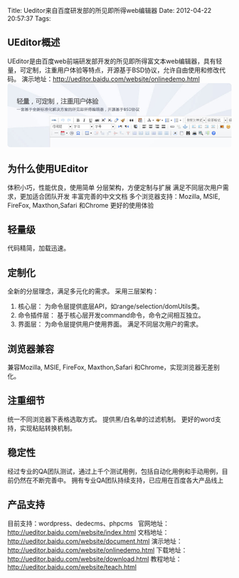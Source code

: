 Title: Ueditor来自百度研发部的所见即所得web编辑器
Date: 2012-04-22 20:57:37
Tags:


## UEditor概述
UEditor是由百度web前端研发部开发的所见即所得富文本web编辑器，具有轻量，可定制，注重用户体验等特点，开源基于BSD协议，允许自由使用和修改代码。  演示地址：<http://ueditor.baidu.com/website/onlinedemo.html> ![baidu_ueditor](/static/uploads/2012/04/baidu_ueditor.jpg)

## 为什么使用UEditor
体积小巧，性能优良，使用简单 分层架构，方便定制与扩展 满足不同层次用户需求，更加适合团队开发 丰富完善的中文文档 多个浏览器支持：Mozilla, MSIE, FireFox, Maxthon,Safari 和Chrome 更好的使用体验

## 轻量级
代码精简，加载迅速。  

## 定制化
全新的分层理念，满足多元化的需求。 采用三层架构：
1. 核心层： 为命令层提供底层API，如range/selection/domUtils类。
2. 命令插件层： 基于核心层开发command命令，命令之间相互独立。
3. 界面层： 为命令层提供用户使用界面。 满足不同层次用户的需求。  

## 浏览器兼容
兼容Mozilla, MSIE, FireFox, Maxthon,Safari 和Chrome，实现浏览器无差别化。  

## 注重细节
统一不同浏览器下表格选取方式。 提供黑/白名单的过滤机制。 更好的word支持，实现粘贴转换机制。  

## 稳定性
经过专业的QA团队测试，通过上千个测试用例，包括自动化用例和手动用例，目前仍然在不断完善中。 拥有专业QA团队持续支持，已应用在百度各大产品线上  

## 产品支持
目前支持：wordpress、dedecms、phpcms  
官网地址：<http://ueditor.baidu.com/website/index.html>
文档地址：<http://ueditor.baidu.com/website/document.html>
演示地址：<http://ueditor.baidu.com/website/onlinedemo.html>
下载地址：<http://ueditor.baidu.com/website/download.html>
教程地址：<http://ueditor.baidu.com/website/teach.html>
